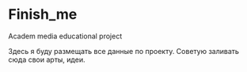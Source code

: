 # Finish_me
Academ media educational project

Здесь я буду размещать все данные по проекту. Советую заливать сюда свои арты, идеи.
